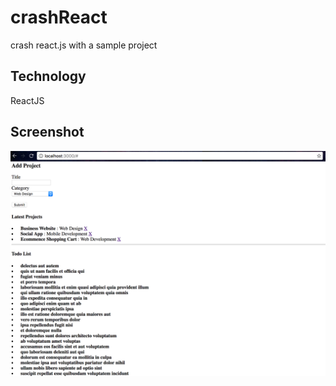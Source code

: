# crashReact
crash react.js with a sample project
## Technology
ReactJS
## Screenshot
![screenshot](https://raw.githubusercontent.com/xinyzhang9/crashReact/master/screen.png)
